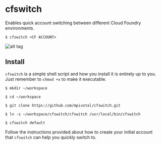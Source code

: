# cfswitch
Enables quick account switching between different Cloud Foundry environments.

```$ cfswitch <CF ACCOUNT>```

![alt tag](https://raw.githubusercontent.com/mpivotal/cfswitch/master/using_cfswitch.gif)

## Install
```cfswitch``` is a simple shell script and how you install it is entirely up to you. Just remember to ```chmod +x``` to make it executable.

```$ mkdir ~/workspace```

```$ cd ~/workspace```

```$ git clone https://github.com/mpivotal/cfswitch.git```

```$ ln -s ~/workspace/cfswitch/cfswitch /usr/local/bin/cfswitch```

```$ cfswitch default```

Follow the instructions provided about how to create your initial account that ```cfswitch``` can help you quickly switch to.
